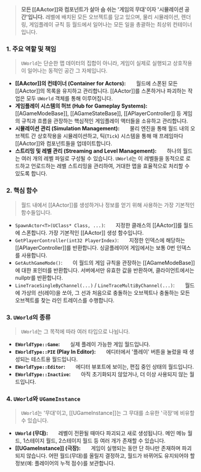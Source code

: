
> **모든 [[AActor]]와 컴포넌트가 살아 숨 쉬는 '게임의 무대'이자 '시뮬레이션 공간'입니다.** 레벨에 배치된 모든 오브젝트를 담고 있으며, 물리 시뮬레이션, 렌더링, 게임플레이 규칙 등 월드에서 일어나는 모든 일을 총괄하는 최상위 컨테이너입니다.

### **1. 주요 역할 및 책임**
> `UWorld`는 단순한 맵 데이터의 집합이 아니라, 게임이 실제로 실행되고 상호작용이 일어나는 동적인 공간 그 자체입니다.
* **[[AActor]]의 컨테이너 (Container for Actors):**
      월드에 스폰된 모든 [[AActor]]의 목록을 유지하고 관리합니다. [[AActor]]를 스폰하거나 파괴하는 작업은 모두 `UWorld` 객체를 통해 이루어집니다.
* **게임플레이 시스템의 허브 (Hub for Gameplay Systems):**
      [[AGameModeBase]], [[AGameStateBase]], [[APlayerController]] 등 게임의 규칙과 흐름을 관장하는 핵심적인 게임플레이 액터들을 소유하고 관리합니다.
* **시뮬레이션 관리 (Simulation Management):**
      물리 엔진을 통해 월드 내의 오브젝트 간 상호작용을 시뮬레이션하고, 틱(`Tick`) 시스템을 통해 매 프레임마다 [[AActor]]와 컴포넌트들을 업데이트합니다.
* **스트리밍 및 레벨 관리 (Streaming and Level Management):**
      하나의 월드는 여러 개의 레벨 파일로 구성될 수 있습니다. `UWorld`는 이 레벨들을 동적으로 로드하고 언로드하는 레벨 스트리밍을 관리하여, 거대한 맵을 효율적으로 처리할 수 있도록 합니다.

### **2. 핵심 함수**
> 월드 내에서 [[AActor]]를 생성하거나 정보를 얻기 위해 사용하는 가장 기본적인 함수들입니다.
* `SpawnActor<T>(UClass* Class, ...)`:
      지정한 클래스의 [[AActor]]를 월드에 스폰합니다. 가장 기본적인 [[AActor]] 생성 함수입니다.
* `GetPlayerController(int32 PlayerIndex)`:
      지정한 인덱스에 해당하는 [[APlayerController]]를 반환합니다. 싱글플레이어 게임에서는 보통 0번 인덱스를 사용합니다.
* `GetAuthGameMode()`:
      이 월드의 게임 규칙을 관장하는 [[AGameModeBase]]에 대한 포인터를 반환합니다. 서버에서만 유효한 값을 반환하며, 클라이언트에서는 nullptr를 반환합니다.
* `LineTraceSingleByChannel(...)` / `LineTraceMultiByChannel(...)`:
      월드에 가상의 선(레이)을 쏘아, 그 선과 처음으로 충돌하는 오브젝트나 충돌하는 모든 오브젝트를 찾는 라인 트레이스를 수행합니다.

### **3. `UWorld`의 종류**
> `UWorld`는 그 목적에 따라 여러 타입으로 나뉩니다.
* **`EWorldType::Game`:**
      실제 플레이 가능한 게임 월드입니다.
* **`EWorldType::PIE` (Play In Editor):**
      에디터에서 '플레이' 버튼을 눌렀을 때 생성되는 테스트용 월드입니다.
* **`EWorldType::Editor`:**
      에디터 뷰포트에 보이는, 편집 중인 상태의 월드입니다.
* **`EWorldType::Inactive`:**
      아직 초기화되지 않았거나, 더 이상 사용되지 않는 월드입니다.

### **4. `UWorld`와 `UGameInstance`**
> `UWorld`는 '무대'이고, [[UGameInstance]]는 그 무대를 소유한 '극장'에 비유할 수 있습니다.
* **`UWorld` (무대):**
      레벨이 전환될 때마다 파괴되고 새로 생성됩니다. 메인 메뉴 월드, 1스테이지 월드, 2스테이지 월드 등 여러 개가 존재할 수 있습니다.
* **[[UGameInstance]] (극장):**
      게임이 실행되는 동안 단 하나만 존재하며 파괴되지 않습니다. 어떤 월드(무대)를 올릴지 결정하고, 월드가 바뀌어도 유지되어야 할 정보(예: 플레이어의 누적 점수)를 보관합니다.
